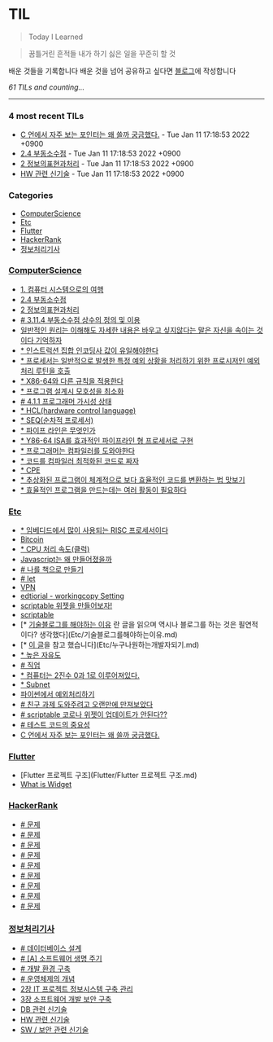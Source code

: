 # TIL
> Today I Learned

> 꿈틀거린 흔적들
> 내가 하기 싫은 일을 꾸준히 할 것

배운 것들을 기록합니다
배운 것을 넘어 공유하고 싶다면 [블로그][1]에 작성합니다


_61 TILs and counting..._

---

### 4 most recent TILs

- [C 언에서 자주 보는 포인터는 왜 쓸까 궁금했다.](Etc/포인터는왜쓸까_.md) - Tue Jan 11 17:18:53 2022 +0900
- [2.4 부동소수점](ComputerScience/2.4부동소수점.md) - Tue Jan 11 17:18:53 2022 +0900
- [2 정보의표현과처리](ComputerScience/2정보의표현과처리.md) - Tue Jan 11 17:18:53 2022 +0900
- [HW 관련 신기술](정보처리기사/5HW관련신기술.md) - Tue Jan 11 17:18:53 2022 +0900

### Categories

- [ComputerScience](#ComputerScience)
- [Etc](#Etc)
- [Flutter](#Flutter)
- [HackerRank](#HackerRank)
- [정보처리기사](#정보처리기사)

### [ComputerScience](#ComputerScience)
- [1. 컴퓨터 시스템으로의 여행](ComputerScience/1.컴퓨터시스템으로의여행.md)
- [2.4 부동소수점](ComputerScience/2.4부동소수점.md)
- [2 정보의표현과처리](ComputerScience/2정보의표현과처리.md)
- [# 3.11.4 부동소수점 상수의 정의 및 이용](ComputerScience/3.11.md)
- [일반적인 원리는 이해해도 자세한 내용은 바우고 싶지않다는 말은 자신을 속이는 것이다 기억하자](ComputerScience/3프로그램의기계수준표현.md)
- [* 인스트럭션 집합 인코딩사 값이 유일해야한다](ComputerScience/4.1.3인스트럭션인코딩.md)
- [* 프로세서는 일반적으로 발생한 특정 예외 상황을 처리하기 위한 프로시저인 예외 처리 루틴을 호출](ComputerScience/4.1.4Y86-64예외상황.md)
- [* X86-64와 다른 규칙을 적용한다](ComputerScience/4.1.5Y86-64프로그램.md)
- [* 프로그램 설계시 모호성을 최소화](ComputerScience/4.1.6일부Y86-64인스트럭션들에관한설명.md)
- [# 4.1.1 프로그래머 가시성 상태](ComputerScience/4.1Y86-64인스트럭션집합.md)
- [* HCL(hardware control language)](ComputerScience/4.2논리설계와하드웨어제어언어HCL.md)
- [* SEQ(순차적 프로세서)](ComputerScience/4.3순차적Y86-64구현.md)
- [* 파이프 라인은 무엇인가](ComputerScience/4.4파이프라이닝의일반원리.md)
- [* Y86-64 ISA를 효과적인 파이프라인 형 프로세서로 구현](ComputerScience/4.5PipelinetypeY86-64구현.md)
- [* 프로그래머는 컴파일러를 도와야한다](ComputerScience/5.15요약.md)
- [* 코드를 컴파일러 최적화된 코드로 짜자](ComputerScience/5.1최적화컴파일러의능력과한계.md)
- [* CPE](ComputerScience/5.2프로그램성능표현.md)
- [* 추상화된 프로그램이 체계적으로 보다 효율적인 코드를 변환하는 법 맛보기](ComputerScience/5.3프로그램예제.md)
- [* 효율적인 프로그램을 만드는데는 여러 활동이 필요하다](ComputerScience/5.프로그램성능최적화하기.md)

### [Etc](#Etc)
- [* 임베디드에서 많이 사용되는 RISC 프로세서이다](Etc/ARM아키텍쳐.md)
- [Bitcoin](Etc/Bitcoin.md)
- [* CPU 처리 속도(클럭)](Etc/CPU에관하여.md)
- [Javascript는 왜 만들어졌을까](Etc/Javascript은왜만들어졌을까.md)
- [# 나를 책으로 만들기](Etc/Notion과친해지기.md)
- [# let](Etc/Syncawait문법.md)
- [VPN](Etc/VPN이란.md)
- [edtiorial - workingcopy Setting](Etc/WorkingCopySetting.md)
- [scriptable 위젯을 만들어보자!](Etc/scriptable도전-1.md)
- [scriptable](Etc/scriptable도전-2.md)
- [* [기술블로그를 해야하는 이유](https://germweapon.tistory.com/m/301?fbclid=IwAR3Ev9bF-XzpSp9GucTDvLf5LKhdjNjNLGARLo8v5k09M9jlRCtSMbALJGM) 란 글을 읽으며 역시나 블로그를 하는 것은 필연적이다? 생각했다](Etc/기술블로그를해야하는이유.md)
- [* [이 글](https://blog.shiren.dev/2020-11-23/URL)을 참고 했습니다](Etc/누구나원하는개발자되기.md)
- [* 높은 자유도](Etc/리눅스왜쓰는가.md)
- [# 직업](Etc/무엇이될것인가.md)
- [* 컴퓨터는 2진수 0과 1로 이루어져있다.](Etc/부동소수점.md)
- [* Subnet](Etc/서브넷개념.md)
- [파이썬에서 예외처리하기](Etc/예외처리(Python).md)
- [# 친구 과제 도와주려고 오랜만에 만져보았다](Etc/오랜만에C++.md)
- [# scriptable 코로나 위젯이 업데이트가 안된다??](Etc/왜내코로나위젯은갑자기안되었을까.md)
- [# 테스트 코드의 중요성](Etc/테스트코드란.md)
- [C 언에서 자주 보는 포인터는 왜 쓸까 궁금했다.](Etc/포인터는왜쓸까_.md)

### [Flutter](#Flutter)
- [Flutter 프로젝트 구조](Flutter/Flutter 프로젝트 구조.md)
- [What is Widget](Flutter/Widget.md)

### [HackerRank](#HackerRank)
- [# 문제](HackerRank/APersonalizedEcho.md)
- [# 문제](HackerRank/ArithmeticOperations.md)
- [# 문제](HackerRank/ComparingNumbers.md)
- [# 문제](HackerRank/Gettingstartedwithconditionals.md)
- [# 문제](HackerRank/LoopingandSkipping.md)
- [# 문제](HackerRank/LoopingwithNumbers.md)
- [# 문제](HackerRank/MoreonConditionals.md)
- [# 문제](HackerRank/TheWorldOfNumbers.md)
- [# 문제](HackerRank/letsEcho.md)

### [정보처리기사](#정보처리기사)
- [# 데이터베이스 설계](정보처리기사/1논리데이터베이스설계.md)
- [# [A] 소프트웨어 생명 주기](정보처리기사/2요구사항확인.md)
- [# 개발 환경 구축](정보처리기사/4서버프로그램구현.md)
- [# 운영체제의 개념](정보처리기사/4응용SW기초기술활용.md)
- [2장 IT 프로젝트 정보시스템 구축 관리](정보처리기사/5-2IT프로젝트정보시스템구축관리.md)
- [3장 소프트웨어 개발 보안 구축](정보처리기사/5-3소프트웨어개발보안구축.md)
- [DB 관련 신기술](정보처리기사/5DB관련신기술.md)
- [HW 관련 신기술](정보처리기사/5HW관련신기술.md)
- [SW / 보안 관련 신기술](정보처리기사/5SW보안관련신기술.md)

[1]: https://goberomsu.github.io/

